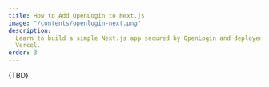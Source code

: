 ```yaml
---
title: How to Add OpenLogin to Next.js
image: "/contents/openlogin-next.png"
description:
  Learn to build a simple Next.js app secured by OpenLogin and deployed to
  Vercel.
order: 3
---
```


{TBD}
